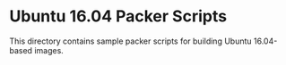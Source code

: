 # Ubuntu 16.04 Packer Scripts

This directory contains sample packer scripts for building Ubuntu 16.04-based
images.
